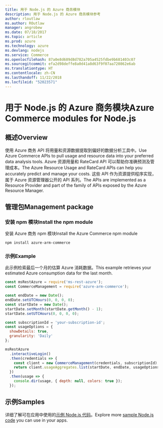 ```yaml
---
title: 用于 Node.js 的 Azure 商务模块
description: 用于 Node.js 的 Azure 商务模块参考
author: rloutlaw
ms.author: ROutlaw
manager: angrobew
ms.date: 07/18/2017
ms.topic: article
ms.prod: azure
ms.technology: azure
ms.devlang: nodejs
ms.service: Commerce
ms.openlocfilehash: 87a0e8d689d8d782a705a4525fdbe9b681403c07
ms.sourcegitcommit: efa2d98deffe8a0d41a8d63f9f07aa720862e6ab
ms.translationtype: HT
ms.contentlocale: zh-CN
ms.lasthandoff: 11/22/2018
ms.locfileid: "52023571"
---
```

# <a name="azure-commerce-modules-for-nodejs"></a><span data-ttu-id="439a1-103">用于 Node.js 的 Azure 商务模块</span><span class="sxs-lookup"><span data-stu-id="439a1-103">Azure Commerce modules for Node.js</span></span>

## <a name="overview"></a><span data-ttu-id="439a1-104">概述</span><span class="sxs-lookup"><span data-stu-id="439a1-104">Overview</span></span>

<span data-ttu-id="439a1-105">使用 Azure 商务 API 将用量和资源数据提取到偏好的数据分析工具中。</span><span class="sxs-lookup"><span data-stu-id="439a1-105">Use Azure Commerce APIs to pull usage and resource data into your preferred data analysis tools.</span></span> <span data-ttu-id="439a1-106">Azure 资源用量和 RateCard API 可以帮助你准确预测及管理成本。</span><span class="sxs-lookup"><span data-stu-id="439a1-106">The Azure Resource Usage and RateCard APIs can help you accurately predict and manage your costs.</span></span> <span data-ttu-id="439a1-107">这些 API 作为资源提供程序实现，属于 Azure 资源管理器公开的 API 系列。</span><span class="sxs-lookup"><span data-stu-id="439a1-107">The APIs are implemented as a Resource Provider and part of the family of APIs exposed by the Azure Resource Manager.</span></span>

## <a name="management-package"></a><span data-ttu-id="439a1-108">管理包</span><span class="sxs-lookup"><span data-stu-id="439a1-108">Management package</span></span>

### <a name="install-the-npm-module"></a><span data-ttu-id="439a1-109">安装 npm 模块</span><span class="sxs-lookup"><span data-stu-id="439a1-109">Install the npm module</span></span>

<span data-ttu-id="439a1-110">安装 Azure 商务 npm 模块</span><span class="sxs-lookup"><span data-stu-id="439a1-110">Install the Azure Commerce npm module</span></span>

```bash
npm install azure-arm-commerce
```

### <a name="example"></a><span data-ttu-id="439a1-111">示例</span><span class="sxs-lookup"><span data-stu-id="439a1-111">Example</span></span>

<span data-ttu-id="439a1-112">此示例检索最后一个月的估算 Azure 消耗数据。</span><span class="sxs-lookup"><span data-stu-id="439a1-112">This example retrieves your estimated Azure consumption data for the last month.</span></span>

```javascript
const msRestAzure = require('ms-rest-azure');
const CommerceManagement = require('azure-arm-commerce');

const endDate = new Date();
endDate.setUTCHours(0, 0, 0, 0);
const startDate = new Date();
startDate.setMonth(startDate.getMonth() - 1);
startDate.setUTCHours(0, 0, 0, 0);

const subscriptionId = 'your-subscription-id';
const usageOptions = {
  showDetails: true,
  granularity: 'Daily'
};

msRestAzure
  .interactiveLogin()
  .then(credentials => {
    const client = new CommerceManagement(credentials, subscriptionId);
    return client.usageAggregates.list(startDate, endDate, usageOptions);
  })
  .then(usage => {
    console.dir(usage, { depth: null, colors: true });
  });
```

## <a name="samples"></a><span data-ttu-id="439a1-113">示例</span><span class="sxs-lookup"><span data-stu-id="439a1-113">Samples</span></span>

<span data-ttu-id="439a1-114">详细了解可在应用中使用的[示例 Node.js 代码](https://azure.microsoft.com/resources/samples/?platform=nodejs)。</span><span class="sxs-lookup"><span data-stu-id="439a1-114">Explore more [sample Node.js code](https://azure.microsoft.com/resources/samples/?platform=nodejs) you can use in your apps.</span></span>
